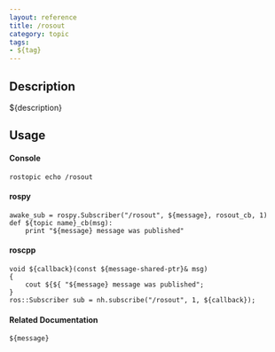 ```yaml
---
layout: reference
title: /rosout
category: topic
tags: 
- ${tag}
---
```


## Description
${description}

## Usage
#### Console
```
rostopic echo /rosout
```

#### rospy
```
awake_sub = rospy.Subscriber("/rosout", ${message}, rosout_cb, 1)
def ${topic name}_cb(msg):
    print "${message} message was published"
```

#### roscpp
```
void ${callback}(const ${message-shared-ptr}& msg)
{
    cout ${${ "${message} message was published";
}
ros::Subscriber sub = nh.subscribe("/rosout", 1, ${callback});
```

#### Related Documentation
``${message}``  
